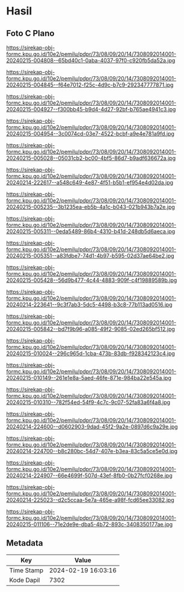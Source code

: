 # Hasil

## Foto C Plano

https://sirekap-obj-formc.kpu.go.id/10e2/pemilu/pdpr/73/08/09/20/14/7308092014001-20240215-004808--65bd40c1-0aba-4037-97f0-c920fb5da52a.jpg

https://sirekap-obj-formc.kpu.go.id/10e2/pemilu/pdpr/73/08/09/20/14/7308092014001-20240215-004845--f64e7012-f25c-4d9c-b7c9-292347777871.jpg

https://sirekap-obj-formc.kpu.go.id/10e2/pemilu/pdpr/73/08/09/20/14/7308092014001-20240215-004927--f300bb45-b9d4-4d27-92bf-b765ae4941c3.jpg

https://sirekap-obj-formc.kpu.go.id/10e2/pemilu/pdpr/73/08/09/20/14/7308092014001-20240215-004954--3c0074cd-03e7-4522-bcbf-a9e4e781a9fd.jpg

https://sirekap-obj-formc.kpu.go.id/10e2/pemilu/pdpr/73/08/09/20/14/7308092014001-20240215-005028--05031cb2-bc00-4bf5-86d7-b9adf636672a.jpg

https://sirekap-obj-formc.kpu.go.id/10e2/pemilu/pdpr/73/08/09/20/14/7308092014001-20240214-222617--a548c649-4e87-4f51-b5b1-ef954e4d02da.jpg

https://sirekap-obj-formc.kpu.go.id/10e2/pemilu/pdpr/73/08/09/20/14/7308092014001-20240215-005235--3b1235ea-eb5b-4a1c-b043-021b943b7a2e.jpg

https://sirekap-obj-formc.kpu.go.id/10e2/pemilu/pdpr/73/08/09/20/14/7308092014001-20240215-005311--0eda5489-86b4-4310-b41d-248db5d6aeca.jpg

https://sirekap-obj-formc.kpu.go.id/10e2/pemilu/pdpr/73/08/09/20/14/7308092014001-20240215-005351--a83fdbe7-74d1-4b97-b595-02d37ae64be2.jpg

https://sirekap-obj-formc.kpu.go.id/10e2/pemilu/pdpr/73/08/09/20/14/7308092014001-20240215-005428--56d9b477-4c44-4883-909f-c4f19889589b.jpg

https://sirekap-obj-formc.kpu.go.id/10e2/pemilu/pdpr/73/08/09/20/14/7308092014001-20240214-223641--9c3f7ab3-5dc5-4498-b3c8-77b113ad0516.jpg

https://sirekap-obj-formc.kpu.go.id/10e2/pemilu/pdpr/73/08/09/20/14/7308092014001-20240215-005842--bd7f9b96-a085-49f2-9085-02ed265bf512.jpg

https://sirekap-obj-formc.kpu.go.id/10e2/pemilu/pdpr/73/08/09/20/14/7308092014001-20240215-010024--296c965d-1cba-473b-83db-f928342123c4.jpg

https://sirekap-obj-formc.kpu.go.id/10e2/pemilu/pdpr/73/08/09/20/14/7308092014001-20240215-010149--261e1e8a-5aed-46fe-871e-984ba22e545a.jpg

https://sirekap-obj-formc.kpu.go.id/10e2/pemilu/pdpr/73/08/09/20/14/7308092014001-20240215-010310--782f54ed-54f9-4c7c-9c07-52fa83a6f4a8.jpg

https://sirekap-obj-formc.kpu.go.id/10e2/pemilu/pdpr/73/08/09/20/14/7308092014001-20240214-224600--d0602903-9dad-45f2-9a2e-0897d6c9a29e.jpg

https://sirekap-obj-formc.kpu.go.id/10e2/pemilu/pdpr/73/08/09/20/14/7308092014001-20240214-224700--b8c280bc-54d7-407e-b3ea-83c5a5ce5e0d.jpg

https://sirekap-obj-formc.kpu.go.id/10e2/pemilu/pdpr/73/08/09/20/14/7308092014001-20240214-224907--66e4699f-507d-43ef-8fb0-0b27fcf0268e.jpg

https://sirekap-obj-formc.kpu.go.id/10e2/pemilu/pdpr/73/08/09/20/14/7308092014001-20240214-225023--d2c5ccaa-5e7a-465e-a98f-fcd65ee33082.jpg

https://sirekap-obj-formc.kpu.go.id/10e2/pemilu/pdpr/73/08/09/20/14/7308092014001-20240215-011106--71e2de9e-dba5-4b72-893c-3408350177ae.jpg


## Metadata

| Key        | Value               |
| ---------- | ------------------- |
| Time Stamp | 2024-02-19 16:03:16 |
| Kode Dapil | 7302                |



